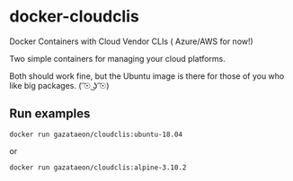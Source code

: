 # docker-cloudclis

Docker Containers with Cloud Vendor CLIs ( Azure/AWS for now!)

Two simple containers for managing your cloud platforms.

Both should work fine, but the Ubuntu image is there for those of you who like big packages. ( ͡☉ ͜ʖ ͡☉)

## Run examples

```docker
docker run gazataeon/cloudclis:ubuntu-18.04
```

or

```docker
docker run gazataeon/cloudclis:alpine-3.10.2
```
